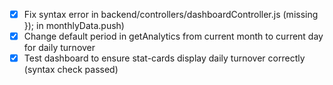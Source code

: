 - [x] Fix syntax error in backend/controllers/dashboardController.js (missing }); in monthlyData.push)
- [x] Change default period in getAnalytics from current month to current day for daily turnover
- [x] Test dashboard to ensure stat-cards display daily turnover correctly (syntax check passed)

